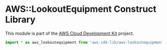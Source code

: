 # AWS::LookoutEquipment Construct Library


This module is part of the [AWS Cloud Development Kit](https://github.com/aws/aws-cdk) project.

```ts nofixture
import * as aws_lookoutequipment from 'aws-cdk-lib/aws-lookoutequipment';
```
